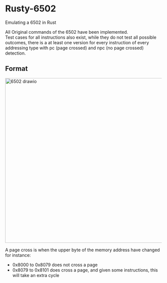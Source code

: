 # Rusty-6502
Emulating a 6502 in Rust

All Original commands of the 6502 have been implemented. <br>
Test cases for all instructions also exist, while they do not test all possible outcomes, there is a at least one version for every instruction of every addressing type with pc (page crossed) and npc (no page crossed) detection.

## Format
<img width="1031" height="531" alt="6502 drawio" src="https://github.com/user-attachments/assets/fee5cf07-067c-49d9-845f-1223ddcd2d80" />

A page cross is when the upper byte of the memory address have changed for instance:
- 0x8000 to 0x8079 does not cross a page
- 0x8079 to 0x8101 does cross a page, and given some instructions, this will take an extra cycle
